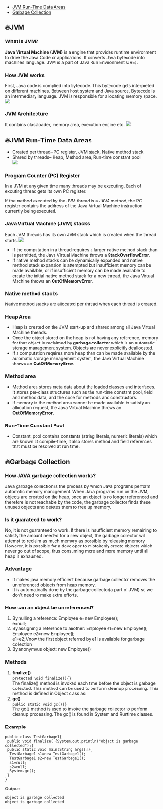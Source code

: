 * [JVM Run-Time Data Areas](#fireJVM-RunTime-Data-Areas)
* [Garbage Collection](#fireGarbage-Collection)
## :fire:JVM
### What is JVM?
**Java Virtual Machine (JVM)** is a engine that provides runtime environment to drive the Java Code or applications. It converts Java bytecode into machines language. JVM is a part of Java Run Environment (JRE).
### How JVM works
First, Java code is complied into bytecode. This bytecode gets interpreted on different machines. Between host system and Java source, Bytecode is an intermediary language. JVM is responsible for allocating memory space.
![](https://www.guru99.com/images/java/052016_0614_WorkingofJa10.jpg)
### JVM Architecture
It contains classloader, memory area, execution engine etc.
![](https://segmentfault.com/img/bVkZat)

## :fire:JVM Run-Time Data Areas
* Created per thread– PC register, JVM stack, Native method stack
* Shared by threads– Heap, Method area, Run-time constant pool<br>
![](https://4.bp.blogspot.com/-m1QNXYUo8dg/WriYyHlzeiI/AAAAAAAAAmo/YB1Bzw2a65EvS-hGvS1UczQLNo-dAf_mgCLcBGAs/s1600/JVM%2BData%2BAreas.png)
### Program Counter (PC) Register
In a JVM at any given time many threads may be executing. Each of excuting thread gets its own PC register.

If the method executed by the JVM thread is a JAVA method, the PC register contains the address of the Java Virtual Machine instruction currently being executed. 
### Java Virtual Machine (JVM) stacks
Each JVM threads has its own JVM stack which is created when the thread starts. 
![](https://camo.githubusercontent.com/96d3e63fbdedc3e6af5f8365815898bef9799ea3/68747470733a2f2f63732d6e6f7465732d313235363130393739362e636f732e61702d6775616e677a686f752e6d7971636c6f75642e636f6d2f38343432353139662d306234642d343866342d383232392d3536663938343336336336392e706e67)
* If the computation in a thread requires a larger native method stack than is permitted, the Java Virtual Machine throws a **StackOverflowError**.
* If native method stacks can be dynamically expanded and native method stack expansion is attempted but insufficient memory can be made available, or if insufficient memory can be made available to create the initial native method stack for a new thread, the Java Virtual Machine throws an **OutOfMemoryError**.
### Native method stacks
Native method stacks are allocated per thread when each thread is created.
### Heap Area
* Heap is created on the JVM start-up and shared among all Java Virtual Machine threads.
* Once the object stored on the heap is not having any reference, memory for that object is reclaimed by **garbage collector** which is an automatic storage management system. Objects are never explicitly deallocated.
* If a computation requires more heap than can be made available by the automatic storage management system, the Java Virtual Machine throws an **OutOfMemoryError**.
### Method area
* Method area stores meta data about the loaded classes and interfaces. It stores per-class structures such as the run-time constant pool, field and method data, and the code for methods and constructors.
* If memory in the method area cannot be made available to satisfy an allocation request, the Java Virtual Machine throws an **OutOfMemoryError**.
### Run-Time Constant Pool
* Constant_pool contains constants (string literals, numeric literals) which are known at compile-time, it also stores method and field references that must be resolved at run time.

## :fire:Garbage Collection
### How JAVA garbage collection works? 
Java garbage collection is the process by which Java programs perform automatic memory management. When Java programs run on the JVM, objects are created on the heap, once an object is no longer referenced and therefore is not reachable by the code, the garbage collector finds these unused objects and deletes them to free up memory.
### Is it guarateed to work? 
No, it is not guaranteed to work. If there is insufficient memory remaining to satisfy the amount needed for a new object, the garbage collector will attempt to reclaim as much memory as possible by releasing memory. However, it is possible for a developer to mistakenly create objects which never go out of scope, thus consuming more and more memory until all heap is exhausted.
### Advantage
* It makes java memory efficient because garbage collector removes the unreferenced objects from heap memory.
* It is automatically done by the garbage collector(a part of JVM) so we don't need to make extra efforts.
### How can an object be unreferenced?
1) By nulling a reference:
    Employee e=new Employee();  
    e=null;  
2) By assigning a reference to another:
    Employee e1=new Employee();  
    Employee e2=new Employee();  
    e1=e2;//now the first object referred by e1 is available for garbage collection  
3) By anonymous object:
    new Employee();  
### Methods
1) **finalize()**<br>
`protected void finalize(){}  `<br>
The finalize() method is invoked each time before the object is garbage collected. This method can be used to perform cleanup processing. This method is defined in Object class as:
2) **gc()**<br>
`public static void gc(){}`<br>
The gc() method is used to invoke the garbage collector to perform cleanup processing. The gc() is found in System and Runtime classes.
### Example
```
public class TestGarbage1{  
 public void finalize(){System.out.println("object is garbage collected");}  
 public static void main(String args[]){  
  TestGarbage1 s1=new TestGarbage1();  
  TestGarbage1 s2=new TestGarbage1();  
  s1=null;  
  s2=null;  
  System.gc();  
 }  
}  
```
Output:
```
object is garbage collected
object is garbage collected
```
